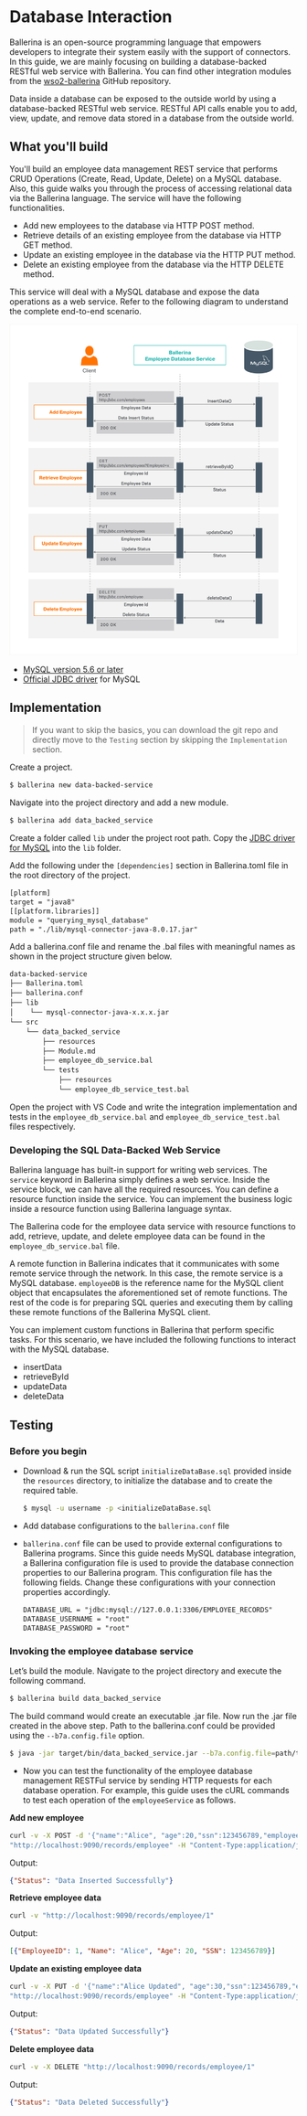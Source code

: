 # Database Interaction

Ballerina is an open-source programming language that empowers developers to integrate their system easily with the support of connectors. In this guide, we are mainly focusing on building a database-backed RESTful web service with Ballerina. You can find other integration modules from the [wso2-ballerina](https://github.com/wso2-ballerina) GitHub repository.

Data inside a database can be exposed to the outside world by using a database-backed RESTful web service. RESTful API calls enable you to add, view, update, and remove data stored in a database from the outside world.

## What you'll build

You'll build an employee data management REST service that performs CRUD Operations (Create, Read, Update, Delete) on a MySQL database. Also, this guide walks you through the process of accessing relational data via the Ballerina language. The service will have the following functionalities.

* Add new employees to the database via HTTP POST method.
* Retrieve details of an existing employee from the database via HTTP GET method.
* Update an existing employee in the database via the HTTP PUT method.
* Delete an existing employee from the database via the HTTP DELETE method.

This service will deal with a MySQL database and expose the data operations as a web service. Refer to the following diagram to understand the complete end-to-end scenario.

![database-backed RESTful web service](../../../../assets/img/data-backed-service.png)

<!-- INCLUDE_MD: ../../../../tutorial-prerequisites.md -->
* [MySQL version 5.6 or later](https://www.mysql.com/downloads/)
* [Official JDBC driver](https://dev.mysql.com/downloads/connector/j/) for MySQL   

<!-- INCLUDE_MD: ../../../../tutorial-get-the-code.md -->

## Implementation

> If you want to skip the basics, you can download the git repo and directly move to the `Testing` section by skipping the `Implementation` section.

Create a project.
 ```bash
 $ ballerina new data-backed-service
 ```

Navigate into the project directory and add a new module.
 ```bash
 $ ballerina add data_backed_service
 ```

Create a folder called `lib` under the project root path. Copy the [JDBC driver for MySQL](https://dev.mysql.com/downloads/connector/j/) into the `lib` folder.

Add the following under the `[dependencies]` section in Ballerina.toml file in the root directory of the project.

```ballerina
[platform]
target = "java8"
[[platform.libraries]]
module = "querying_mysql_database"
path = "./lib/mysql-connector-java-8.0.17.jar"
```

Add a ballerina.conf file and rename the .bal files with meaningful names as shown in the project structure given below.

```bash
data-backed-service
├── Ballerina.toml
├── ballerina.conf
├── lib
│    └── mysql-connector-java-x.x.x.jar
└── src
    └── data_backed_service
        ├── resources
        ├── Module.md
        ├── employee_db_service.bal
        └── tests
            ├── resources
            └── employee_db_service_test.bal
```
Open the project with VS Code and write the integration implementation and tests in the `employee_db_service.bal` and `employee_db_service_test.bal` files respectively.

### Developing the SQL Data-Backed Web Service
Ballerina language has built-in support for writing web services. The `service` keyword in Ballerina simply defines a web service. Inside the service block, we can have all the required resources. You can define a resource function inside the service. You can implement the business logic inside a resource function using Ballerina language syntax.

The Ballerina code for the employee data service with resource functions to add, retrieve, update, and delete employee data can be found in the `employee_db_service.bal` file.

<!-- INCLUDE_CODE: src/data_backed_service/employee_db_service.bal -->

A remote function in Ballerina indicates that it communicates with some remote service through the network. In this case, the remote service is a MySQL database. `employeeDB` is the reference name for the MySQL client object that encapsulates the aforementioned set of remote functions. The rest of the code is for preparing SQL queries and executing them by calling these remote functions of the Ballerina MySQL client.

You can implement custom functions in Ballerina that perform specific tasks. For this scenario, we have included the following functions to interact with the MySQL database.

- insertData
- retrieveById
- updateData
- deleteData

## Testing 

### Before you begin
- Download & run the SQL script `initializeDataBase.sql` provided inside the `resources` directory, to initialize the database and to create the required table.
    ```bash
    $ mysql -u username -p <initializeDataBase.sql 
    ``` 

- Add database configurations to the `ballerina.conf` file
- `ballerina.conf` file can be used to provide external configurations to Ballerina programs. Since this guide needs MySQL database integration, a Ballerina configuration file is used to provide the database connection properties to our Ballerina program.
This configuration file has the following fields. Change these configurations with your connection properties accordingly.
  ```
  DATABASE_URL = "jdbc:mysql://127.0.0.1:3306/EMPLOYEE_RECORDS"
  DATABASE_USERNAME = "root"
  DATABASE_PASSWORD = "root"
  ```

### Invoking the employee database service

Let’s build the module. Navigate to the project directory and execute the following command.

```bash
$ ballerina build data_backed_service
```

The build command would create an executable .jar file. Now run the .jar file created in the above step. Path to the ballerina.conf could be provided using the `--b7a.config.file` option.

```bash
$ java -jar target/bin/data_backed_service.jar --b7a.config.file=path/to/ballerina.conf/file
```

- Now you can test the functionality of the employee database management RESTFul service by sending HTTP requests for each database operation. For example, this guide uses the cURL commands to test each operation of the `employeeService` as follows.

**Add new employee** 
```bash
curl -v -X POST -d '{"name":"Alice", "age":20,"ssn":123456789,"employeeId":1}' \
"http://localhost:9090/records/employee" -H "Content-Type:application/json"
```
Output:
```json
{"Status": "Data Inserted Successfully"}
```  

**Retrieve employee data** 
```bash
curl -v "http://localhost:9090/records/employee/1"
```
Output: 
```json
[{"EmployeeID": 1, "Name": "Alice", "Age": 20, "SSN": 123456789}]
```
**Update an existing employee data** 
```bash
curl -v -X PUT -d '{"name":"Alice Updated", "age":30,"ssn":123456789,"employeeId":1}' \
"http://localhost:9090/records/employee" -H "Content-Type:application/json"
```
Output: 
```json
{"Status": "Data Updated Successfully"}
```

**Delete employee data** 
```bash
curl -v -X DELETE "http://localhost:9090/records/employee/1"
```
Output: 
```json
{"Status": "Data Deleted Successfully"}
```
